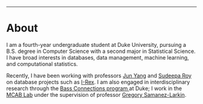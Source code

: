---
# About

I am a fourth-year undergraduate student at Duke University, pursuing a B.S. degree in Computer Science with a second major in Statistical Science. I have broad interests in databases, data management, machine learning, and computational statistics.

Recently, I have been working with professors [Jun Yang](https://users.cs.duke.edu/~junyang/) and [Sudeepa Roy](https://users.cs.duke.edu/~sudeepa/) on database projects such as [I-Rex](http://www.miaozhengjie.com/irex/). I am also engaged in interdisciplinary research through the [Bass Connections program ](https://bassconnections.duke.edu/project-teams/using-neuroscience-optimize-digital-health-interventions-across-adulthood-2019-2020) at Duke; I work in the [MCAB Lab](https://www.mcablab.science/) under the supervision of professor [Gregory Samanez-Larkin](https://www.mcablab.science/gregoryrsl).
